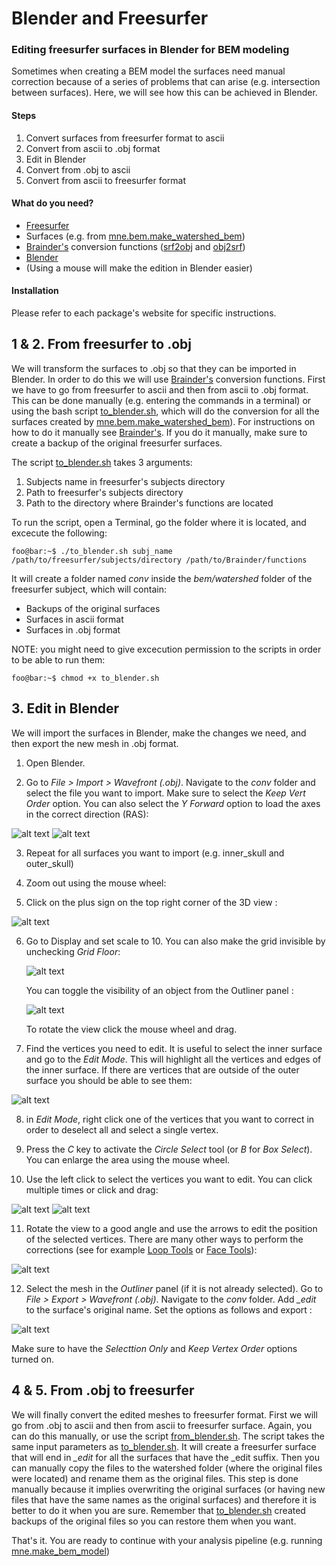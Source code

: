 # Blender and Freesurfer
### Editing freesurfer surfaces in Blender for BEM modeling

Sometimes when creating a BEM model the surfaces need manual correction because of a series of problems that can arise (e.g. intersection between surfaces). Here, we will see how this can be achieved in Blender.

#### Steps
1. Convert surfaces from freesurfer format to ascii
2. Convert from ascii to .obj format
3. Edit in Blender
4. Convert from .obj to ascii
5. Convert from ascii to freesurfer format

#### What do you need?
* [Freesurfer](https://surfer.nmr.mgh.harvard.edu/)
* Surfaces (e.g. from [mne.bem.make_watershed_bem](https://mne-tools.github.io/stable/generated/mne.bem.make_watershed_bem.html))
* [Brainder's](https://brainder.org/2012/05/08/importing-freesurfer-cortical-meshes-into-blender/) conversion functions ([srf2obj]() and [obj2srf]())
* [Blender](https://www.blender.org/)
* (Using a mouse will make the edition in Blender easier)

#### Installation
Please refer to each package's website for specific instructions.


## 1 & 2. From freesurfer to .obj
We will transform the surfaces to .obj so that they can be imported in Blender. In order to do this we will use [Brainder's](https://brainder.org/2012/05/08/importing-freesurfer-cortical-meshes-into-blender/) conversion functions. First we have to go from freesurfer to ascii and then from ascii to .obj format. This can be done manually (e.g. entering the commands in a terminal) or using the bash script [to_blender.sh](https://github.com/ezemikulan/blender_freesurfer/blob/master/to_blender.sh), which will do the conversion for all the surfaces created by [mne.bem.make_watershed_bem](https://mne-tools.github.io/stable/generated/mne.bem.make_watershed_bem.html)). For instructions on how to do it manually see [Brainder's](https://brainder.org/2012/05/08/importing-freesurfer-cortical-meshes-into-blender/). If you do it manually, make sure to create a backup of the original freesurfer surfaces.

The script [to_blender.sh](https://github.com/ezemikulan/blender_freesurfer/blob/master/to_blender.sh) takes 3 arguments:
1. Subjects name in freesurfer's subjects directory
2. Path to freesurfer's subjects directory
3. Path to the directory where Brainder's functions are located

To run the script, open a Terminal, go the folder where it is located, and excecute the following:

```console
foo@bar:~$ ./to_blender.sh subj_name /path/to/freesurfer/subjects/directory /path/to/Brainder/functions
```

It will create a folder named *conv* inside the *bem/watershed* folder of the freesurfer subject, which will contain:
* Backups of the original surfaces
* Surfaces in ascii format
* Surfaces in .obj format

NOTE: you might need to give excecution permission to the scripts in order to be able to run them:

```console
foo@bar:~$ chmod +x to_blender.sh
```

## 3. Edit in Blender
We will import the surfaces in Blender, make the changes we need, and then export the new mesh in .obj format.

1. Open Blender.

2. Go to *File > Import > Wavefront (.obj)*. Navigate to the *conv* folder and select the file you want to import. Make sure to select the *Keep Vert Order* option. You can also select the *Y Forward* option to load the axes in the correct direction (RAS):

![alt text](images/1_blender_import_obj.png "Import .obj")
![alt text](images/2_blender_import_obj_options.png "Import .obj options")

3. Repeat for all surfaces you want to import (e.g. inner_skull and outer_skull)

4. Zoom out using the mouse wheel:

5. Click on the plus sign on the top right corner of the 3D view :

![alt text](images/3_blender_zoom_out_grid_options.png "Open grid options")

6. Go to Display and set scale to 10. You can also make the grid invisible by unchecking *Grid Floor*:

   ![alt text](images/4_blender_grid_options.png "Grid options")

   You can toggle the visibility of an object from the Outliner panel :

   ![alt text](images/5_blender_outliner.png "Outliner")

   To rotate the view click the mouse wheel and drag.

7. Find the vertices you need to edit. It is useful to select the inner surface and go to the *Edit Mode*. This will highlight all the vertices and edges of the inner surface. If there are vertices that are outside of the outer surface you should be able to see them:

![alt text](images/6_blender_select_part.png "Edit mode")

8. in *Edit Mode*, right click one of the vertices that you want to correct in order to deselect all and select a single vertex.

9. Press the *C* key to activate the *Circle Select* tool (or *B* for *Box Select*). You can enlarge the area using the mouse wheel.

10. Use the left click to select the vertices you want to edit. You can click multiple times or click and drag:

![alt text](images/7_blender_circle_select_with_outer.png "Select with outer")
![alt text](images/8_blender_circle_select_without_outer.png "Select without outer")

11. Rotate the view to a good angle and use the arrows to edit the position of the selected vertices. There are many other ways to perform the corrections (see for example [Loop Tools](https://wiki.blender.org/index.php/Extensions:2.6/Py/Scripts/Modeling/LoopTools) or [Face Tools](https://docs.blender.org/manual/en/dev/modeling/meshes/editing/faces.html)):

![alt text](images/9_blender_edited_surface.png "Edited mesh")

12. Select the mesh in the *Outliner* panel (if it is not already selected). Go to *File > Export > Wavefront (.obj)*. Navigate to the *conv* folder. Add *_edit* to the surface's original name. Set the options as follows and export :

   ![alt text](images/10_blender_export_options.png "Export options")

   Make sure to have the *Selecttion Only* and *Keep Vertex Order* options turned on.

## 4 & 5. From .obj to freesurfer
We will finally convert the edited meshes to freesurfer format. First we will go from .obj to ascii and then from ascii to freesurfer surface. Again, you can do this manually, or use the script [from_blender.sh](https://github.com/ezemikulan/blender_freesurfer/blob/master/from_blender.sh). The script takes the same input parameters as [to_blender.sh](https://github.com/ezemikulan/blender_freesurfer/blob/master/to_blender.sh). It will create a freesurfer surface that will end in *_edit* for all the surfaces that have the _edit suffix. Then you can manually copy the files to the watershed folder (where the original files were located) and rename them as the original files. This step is done manually because it implies overwriting the original surfaces (or having new files that have the same names as the original surfaces) and therefore it is better to do it when you are sure. Remember that [to_blender.sh](https://github.com/ezemikulan/blender_freesurfer/blob/master/to_blender.sh) created backups of the original files so you can restore them when you want.

That's it. You are ready to continue with your analysis pipeline (e.g. running [mne.make_bem_model](https://mne-tools.github.io/stable/generated/mne.make_bem_model.html#mne.make_bem_model))

